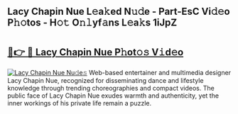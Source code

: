 ## Lacy Chapin Nue L𝚎a𝚔ed N𝚞𝚍e - Part-EsC Vi𝚍𝚎o P𝚑𝚘tos - H𝚘𝚝 O𝚗𝚕yf𝚊ns L𝚎a𝚔s 1iJpZ

# <h2><a href="http://kf82dt.oniu.top/?m=Lacy+Chapin+Nue">🔗👉 🔴 Lacy Chapin Nue P𝚑ot𝚘𝚜 V𝚒d𝚎o</a></h2>

[![Lacy Chapin Nue Nu𝚍e𝚜](https://i.imgur.com/0qMVB7G.gif)](http://kf82dt.oniu.top/?m=Lacy+Chapin+Nue)
Web-based entertainer and multimedia designer Lacy Chapin Nue, recognized for disseminating dance and lifestyle knowledge through trending choreographies and compact videos. The public face of Lacy Chapin Nue exudes warmth and authenticity, yet the inner workings of his private life remain a puzzle.  
